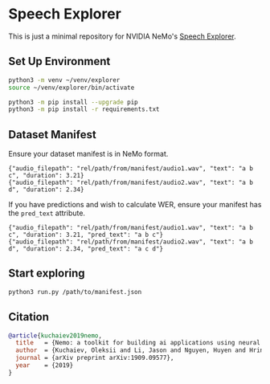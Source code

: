 # Speech Explorer

This is just a minimal repository for NVIDIA NeMo's [Speech Explorer](https://docs.nvidia.com/deeplearning/nemo/user-guide/docs/en/main/tools/speech_data_explorer.html). 

## Set Up Environment
```bash
python3 -m venv ~/venv/explorer
source ~/venv/explorer/bin/activate

python3 -m pip install --upgrade pip
python3 -m pip install -r requirements.txt
```

## Dataset Manifest
Ensure your dataset manifest is in NeMo format.
```
{"audio_filepath": "rel/path/from/manifest/audio1.wav", "text": "a b c", "duration": 3.21}
{"audio_filepath": "rel/path/from/manifest/audio2.wav", "text": "a b d", "duration": 2.34}
```

If you have predictions and wish to calculate WER, ensure your manifest has the `pred_text` attribute.

```
{"audio_filepath": "rel/path/from/manifest/audio1.wav", "text": "a b c", "duration": 3.21, "pred_text": "a b c"}
{"audio_filepath": "rel/path/from/manifest/audio2.wav", "text": "a b d", "duration": 2.34, "pred_text": "a c d"}
```

## Start exploring
```bash
python3 run.py /path/to/manifest.json
```

## Citation
```BibTeX
@article{kuchaiev2019nemo,
  title   = {Nemo: a toolkit for building ai applications using neural modules},
  author  = {Kuchaiev, Oleksii and Li, Jason and Nguyen, Huyen and Hrinchuk, Oleksii and Leary, Ryan and Ginsburg, Boris and Kriman, Samuel and Beliaev, Stanislav and Lavrukhin, Vitaly and Cook, Jack and others},
  journal = {arXiv preprint arXiv:1909.09577},
  year    = {2019}
}
```
